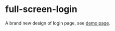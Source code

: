 # full-screen-login
A brand new design of login page, see
[demo page](full-screen-login.herokuapp.com).
